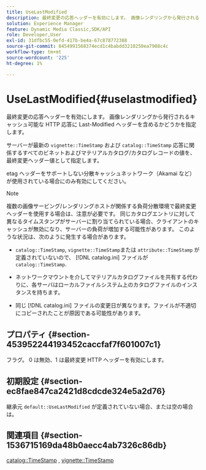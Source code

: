 ```yaml
---
title: UseLastModified
description: 最終変更の応答ヘッダーを有効にします。 画像レンダリングから発行されるキャッシュ可能な HTTP 応答に Last-Modified ヘッダーを含めるかどうかを指定します。
solution: Experience Manager
feature: Dynamic Media Classic,SDK/API
role: Developer,User
exl-id: 31dfbc55-0efd-417b-be4a-67c878772388
source-git-commit: 8454991568374ecd1c4babdd3210250ea7988c4c
workflow-type: tm+mt
source-wordcount: '225'
ht-degree: 1%

---
```


# UseLastModified{#uselastmodified}

最終変更の応答ヘッダーを有効にします。 画像レンダリングから発行されるキャッシュ可能な HTTP 応答に Last-Modified ヘッダーを含めるかどうかを指定します。

サーバーが最新の `vignette::TimeStamp` および `catalog::TimeStamp` 応答に関係するすべてのビネットおよびマテリアルカタログ/カタログレコードの値を、最終変更ヘッダー値として指定します。

etag ヘッダーをサポートしない分散キャッシュネットワーク（Akamai など）が使用されている場合にのみ有効にしてください。

>[!NOTE]
>
>複数の画像サービング/レンダリングホストが関係する負荷分散環境で最終変更ヘッダーを使用する場合は、注意が必要です。 同じカタログエントリに対して異なるタイムスタンプがサーバーに割り当てられている場合、クライアントのキャッシュが無効になり、サーバーの負荷が増加する可能性があります。 このような状況は、次のように発生する場合があります。

* `catalog::TimeStamp`, `vignette::TimeStamp`または `attribute::TimeStamp` が定義されていないので、 [!DNL catalog.ini] ファイルが `catalog::TimeStamp`.

* ネットワークマウントを介してマテリアルカタログファイルを共有する代わりに、各サーバはローカルファイルシステム上のカタログファイルのインスタンスを持ちます。
* 同じ [!DNL catalog.ini] ファイルの変更日が異なります。ファイルが不適切にコピーされたことが原因である可能性があります。

## プロパティ {#section-453952244193452caccfaf7f601007c1}

フラグ。 0 は無効、1 は最終変更 HTTP ヘッダーを有効にします。

## 初期設定 {#section-ec8fae847ca2421d8cdcde324e5a2d76}

継承元 `default::UseLastModified` が定義されていない場合、または空の場合は。

## 関連項目 {#section-1536715169da48b0aecc4ab7326c86db}

[catalog::TimeStamp](../../../../../ir-api/material-cat/image-rendering-api-ref/c-ir-material-catalog/c-ir-material-data-reference/r-ir-timestamp-dataref.md#reference-6daf7973dc4f4b4e9e8165756db7c319) , [vignette::TimeStamp](../../../../../ir-api/material-cat/image-rendering-api-ref/c-ir-material-catalog/c-ir-vignette-map-reference/r-ir-timestamp-vignette.md#reference-d57cdd40a6a645d199dbb1d56cc85bc1)
